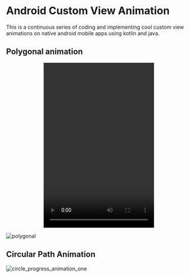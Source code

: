 # Android Custom View Animation
This is a continuous series of coding and implementing cool custom view animations on native android mobile apps using kotlin and java.
<br>
## Polygonal animation

<p align="center">
 <video width="300" height="450" controls preload> 
    <source src="videos/polygonal_animation.mp4"></source>
</video>
</p>

![polygonal](https://user-images.githubusercontent.com/16632235/76600061-6aa11a80-6530-11ea-887e-3d05135e433a.gif)

## Circular Path Animation

![circle_progress_animation_one](https://user-images.githubusercontent.com/16632235/76774742-86295100-67ce-11ea-86ce-9d75ce80d1ad.gif)
